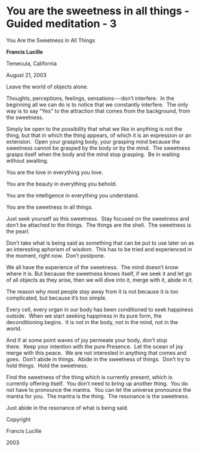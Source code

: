 # You are the sweetness in all things - Guided meditation - 3

You Are the Sweetness in All Things

**Francis Lucille**

Temecula, California

August 21, 2003

Leave the world of objects alone.

Thoughts, perceptions, feelings, sensations---don&rsquo;t interfere.&nbsp;&nbsp;In the beginning all we can do is to notice that we constantly interfere.&nbsp;&nbsp;The only way is to say &ldquo;Yes&rdquo; to the attraction that comes from the background, from the sweetness.

Simply be open to the possibility that what we like in anything is not the thing, but that in which the thing appears, of which it is an expression or an extension.&nbsp;&nbsp;Open your grasping body, your grasping mind because the sweetness cannot be grasped by the body or by the mind.&nbsp;&nbsp;The sweetness grasps itself when the body and the mind stop grasping.&nbsp;&nbsp;Be in waiting without awaiting.

You are the love in everything you love.

You are the beauty in everything you behold.

You are the intelligence in everything you understand.&nbsp;

You are the sweetness in all things.

Just seek yourself as this sweetness.&nbsp;&nbsp;Stay focused on the sweetness and don&rsquo;t be attached to the things.&nbsp;&nbsp;The things are the shell.&nbsp;&nbsp;The sweetness is the pearl.

Don&rsquo;t take what is being said as something that can be put to use later on as an interesting aphorism of wisdom.&nbsp;&nbsp;This has to be tried and experienced in the moment, right now.&nbsp;&nbsp;Don&rsquo;t postpone.&nbsp;

We all have the experience of the sweetness.&nbsp;&nbsp;The mind doesn&rsquo;t know where it is. But because the sweetness knows itself, if we seek it and let go of all objects as they arise, then we will dive into it, merge with it, abide in it.

The reason why most people stay away from it is not because it is too complicated, but because it&rsquo;s too simple.&nbsp;

Every cell, every organ in our body has been conditioned to seek happiness outside.&nbsp;&nbsp;When we start seeking happiness in its pure form, the deconditioning begins.&nbsp;&nbsp;It is not in the body, not in the mind, not in the world.&nbsp;

And if at some point waves of joy permeate your body, don&rsquo;t stop there.&nbsp;&nbsp;Keep your intention with the pure Presence.&nbsp;&nbsp;Let the ocean of joy merge with this peace.&nbsp;&nbsp;We are not interested in anything that comes and goes.&nbsp;&nbsp;Don&rsquo;t abide in things.&nbsp;&nbsp;Abide in the sweetness of things.&nbsp;&nbsp;Don&rsquo;t try to hold things.&nbsp;&nbsp;Hold the sweetness.&nbsp;

Find the sweetness of the thing which is currently present, which is currently offering itself.&nbsp;&nbsp;You don&rsquo;t need to bring up another thing.&nbsp;&nbsp;You do not have to pronounce the mantra.&nbsp;&nbsp;You can let the universe pronounce the mantra for you.&nbsp;&nbsp;The mantra is the thing.&nbsp;&nbsp;The resonance is the sweetness.

Just abide in the resonance of what is being said.

Copyright

Francis Lucille

2003


